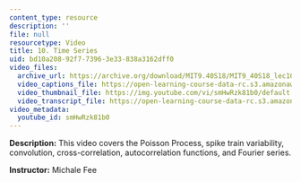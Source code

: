 ```yaml
---
content_type: resource
description: ''
file: null
resourcetype: Video
title: 10. Time Series
uid: bd10a208-92f7-7396-3e33-838a3162dff0
video_files:
  archive_url: https://archive.org/download/MIT9.40S18/MIT9_40S18_lec10_300k.mp4
  video_captions_file: https://open-learning-course-data-rc.s3.amazonaws.com/9-40-introduction-to-neural-computation-spring-2018/ba6e7b0ac3775149afcd225c08f79777_smHwRzk81b0.vtt
  video_thumbnail_file: https://img.youtube.com/vi/smHwRzk81b0/default.jpg
  video_transcript_file: https://open-learning-course-data-rc.s3.amazonaws.com/9-40-introduction-to-neural-computation-spring-2018/cee222bdd1b6f9851af55604eb3d9793_smHwRzk81b0.pdf
video_metadata:
  youtube_id: smHwRzk81b0
---
```


**Description:** This video covers the Poisson Process, spike train variability, convolution, cross-correlation, autocorrelation functions, and Fourier series.

**Instructor:** Michale Fee
